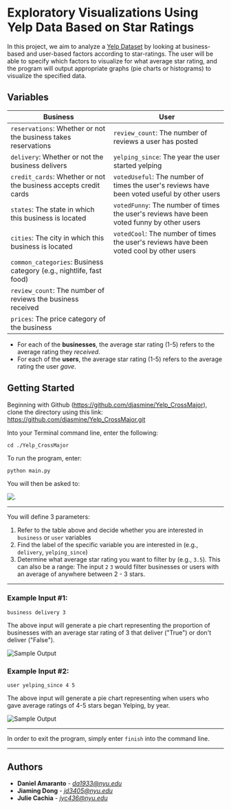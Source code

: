 
# Exploratory Visualizations Using Yelp Data Based on Star Ratings

In this project, we aim to analyze a [Yelp Dataset](https://www.yelp.com/academic_dataset) by looking at business-based and user-based factors according to star-ratings. The user will be able to specify which factors to visualize for what average star rating, and the program will output appropriate graphs (pie charts or histograms) to visualize the specified data.

## Variables



Business | User 
--- | --- | 
`reservations`: Whether or not the business takes reservations| `review_count`: The number of reviews a user has posted
`delivery`: Whether or not the business delivers | `yelping_since`: The year the user started yelping
`credit_cards`: Whether or not the business accepts credit cards | `votedUseful`: The number of times the user's reviews have been voted useful by other users
`states`: The state in which this business is located | `votedFunny`: The number of times the user's reviews have been voted funny by other users
`cities`: The city in which this business is located | `votedCool`: The number of times the user's reviews have been voted cool by other users
`common_categories`: Business category (e.g., nightlife, fast food)| 
`review_count`: The number of reviews the business received | 
`prices`: The price category of the business |


* For each of the **businesses**, the average star rating (1-5) refers to the average rating they *received*.
* For each of the **users**, the average star rating (1-5) refers to the average rating the user *gave*. 

## Getting Started

Beginning with Github (https://github.com/djasmine/Yelp_CrossMajor), clone the directory using this link: https://github.com/djasmine/Yelp_CrossMajor.git

Into your Terminal command line, enter the following: 

```
cd ./Yelp_CrossMajor
```

To run the program, enter:
```
python main.py
```

You will then be asked to: 

<img style="float: left;" src="https://dl.dropboxusercontent.com/u/105303727/Input%20Your%20Command.png">.
___

You will define 3 parameters:

1. Refer to the table above and decide whether you are interested in `business` or `user` variables
2. Find the label of the specific variable you are interested in (e.g., `delivery`, `yelping_since`)
3. Determine what average star rating you want to filter by (e.g., `3.5`). This can also be a range: The input `2` `3` would filter businesses or users with an average of anywhere between 2 - 3 stars. 

___
### Example Input #1:
```
business delivery 3
```
The above input will generate a pie chart representing the proportion of businesses with an average star rating of 3 that deliver ("True") or don't deliver ("False").

![Sample Output](https://dl.dropboxusercontent.com/u/105303727/Business%20Delivery.png "Business Delivery")

### Example Input #2:
```
user yelping_since 4 5
```
The above input will generate a pie chart representing when users who gave average ratings of 4-5 stars began Yelping, by year.

![Sample Output](https://dl.dropboxusercontent.com/u/105303727/Yelping%20Since.png "Yelping Since")


___
In order to exit the program, simply enter `finish` into the command line.


___

## Authors

* **Daniel Amaranto** - *da1933@nyu.edu*
* **Jiaming Dong** - *jd3405@nyu.edu*
* **Julie Cachia** - *jyc436@nyu.edu*




```python

```
